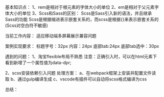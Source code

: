 基本知识点：
1、rem是相对于根元素的字体大小的单位
2、em是相对于父元素字体大小的单位
3、Scss和Sass的区别：
    Scss是Sass引入新的语法，并且继承Sass的功能
    Scss是根据缩进表示嵌套关系的，而scss是根据{}来表示嵌套关系的
    (Scss对空白符不敏感)


当前工作内容：
适应移动端多屏幕展示兼容问题



案例实现要求：
    标题字号：32px
    内容：24px
    底部tab:24px
    底部tab选中：30px


遇到的问题：
1、淘宝flexible布局不熟悉
   注意：正确引入时，可以在html元素下看到新增了一个属性值为data-dpr;

2、scss安装依赖引入问题
    处理方案：
    a、在webpack框架上安装并配置文件读取
    b、通过gulp编译生成
    c、vscode有插件可以自动将scss格式编译为css




总结：
